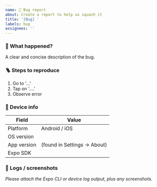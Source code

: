 ```yaml
---
name: 🐞 Bug report
about: Create a report to help us squash it
title: '[Bug] '
labels: bug
assignees: ''
---
```


### 🔎 What happened?

A clear and concise description of the bug.

### 🪜 Steps to reproduce

1. Go to '...'
2. Tap on '....'
3. Observe error

### 📱 Device info

| Field       | Value                       |
| ----------- | --------------------------- |
| Platform    | Android / iOS               |
| OS version  |                             |
| App version | (found in Settings → About) |
| Expo SDK    |                             |

### 📄 Logs / screenshots

_Please attach the Expo CLI or device log output, plus any screenshots._
